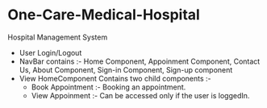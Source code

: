 # One-Care-Medical-Hospital

Hospital Management System

- User Login/Logout
- NavBar contains :- Home Component, Appoinment Component, Contact Us, About Component, Sign-in Component, Sign-up component
- View HomeComponent
  Contains two child components :-
  - Book Appointment :- Booking an appointment.
  - View Appoinment :- Can be accessed only if the user is loggedIn.
